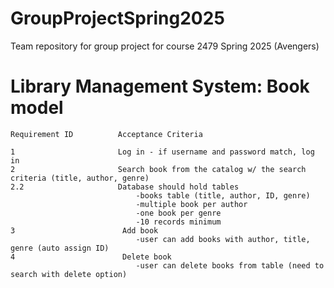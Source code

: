 # GroupProjectSpring2025
Team repository for group project for course 2479 Spring 2025 (Avengers)
# Library Management System: Book model

```
Requirement ID          Acceptance Criteria

1                       Log in - if username and password match, log in
2                       Search book from the catalog w/ the search criteria (title, author, genre)
2.2                     Database should hold tables
                            -books table (title, author, ID, genre)
                            -multiple book per author
                            -one book per genre
                            -10 records minimum
3                        Add book
                            -user can add books with author, title, genre (auto assign ID)
4                        Delete book
                            -user can delete books from table (need to search with delete option)
